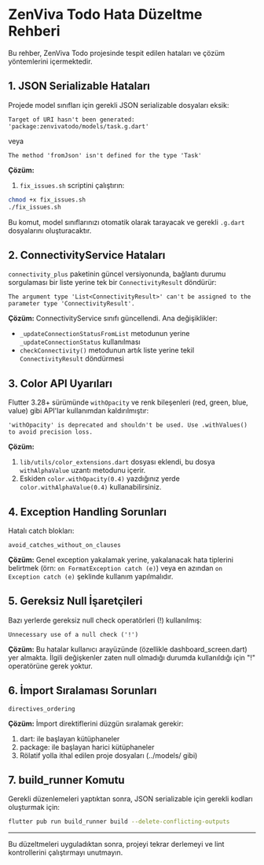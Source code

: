 # ZenViva Todo Hata Düzeltme Rehberi

Bu rehber, ZenViva Todo projesinde tespit edilen hataları ve çözüm yöntemlerini içermektedir.

## 1. JSON Serializable Hataları

Projede model sınıfları için gerekli JSON serializable dosyaları eksik:

```
Target of URI hasn't been generated: 'package:zenvivatodo/models/task.g.dart'
```

veya 

```
The method 'fromJson' isn't defined for the type 'Task'
```

**Çözüm:**
1. `fix_issues.sh` scriptini çalıştırın:

```bash
chmod +x fix_issues.sh
./fix_issues.sh
```

Bu komut, model sınıflarınızı otomatik olarak tarayacak ve gerekli `.g.dart` dosyalarını oluşturacaktır.

## 2. ConnectivityService Hataları

`connectivity_plus` paketinin güncel versiyonunda, bağlantı durumu sorgulaması bir liste yerine tek bir `ConnectivityResult` döndürür:

```
The argument type 'List<ConnectivityResult>' can't be assigned to the parameter type 'ConnectivityResult'.
```

**Çözüm:**
ConnectivityService sınıfı güncellendi. Ana değişiklikler:
- `_updateConnectionStatusFromList` metodunun yerine `_updateConnectionStatus` kullanılması
- `checkConnectivity()` metodunun artık liste yerine tekil `ConnectivityResult` döndürmesi

## 3. Color API Uyarıları 

Flutter 3.28+ sürümünde `withOpacity` ve renk bileşenleri (red, green, blue, value) gibi API'lar kullanımdan kaldırılmıştır:

```
'withOpacity' is deprecated and shouldn't be used. Use .withValues() to avoid precision loss.
```

**Çözüm:**
1. `lib/utils/color_extensions.dart` dosyası eklendi, bu dosya `withAlphaValue` uzantı metodunu içerir.
2. Eskiden `color.withOpacity(0.4)` yazdığınız yerde `color.withAlphaValue(0.4)` kullanabilirsiniz.

## 4. Exception Handling Sorunları

Hatalı catch blokları:

```
avoid_catches_without_on_clauses
```

**Çözüm:**
Genel exception yakalamak yerine, yakalanacak hata tiplerini belirtmek (örn: `on FormatException catch (e)`) veya en azından `on Exception catch (e)` şeklinde kullanım yapılmalıdır.

## 5. Gereksiz Null İşaretçileri

Bazı yerlerde gereksiz null check operatörleri (!) kullanılmış:

```
Unnecessary use of a null check ('!')
```

**Çözüm:**
Bu hatalar kullanıcı arayüzünde (özellikle dashboard_screen.dart) yer almakta. İlgili değişkenler zaten null olmadığı durumda kullanıldığı için "!" operatörüne gerek yoktur.

## 6. İmport Sıralaması Sorunları

```
directives_ordering
```

**Çözüm:**
İmport direktiflerini düzgün sıralamak gerekir:
1. dart: ile başlayan kütüphaneler
2. package: ile başlayan harici kütüphaneler
3. Rölatif yolla ithal edilen proje dosyaları (../models/ gibi)

## 7. build_runner Komutu

Gerekli düzenlemeleri yaptıktan sonra, JSON serializable için gerekli kodları oluşturmak için:

```bash
flutter pub run build_runner build --delete-conflicting-outputs
```

---

Bu düzeltmeleri uyguladıktan sonra, projeyi tekrar derlemeyi ve lint kontrollerini çalıştırmayı unutmayın.
